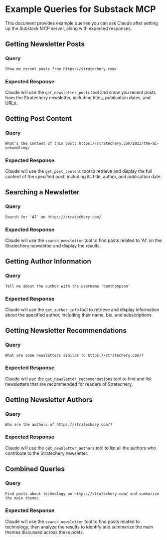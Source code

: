 # Example Queries for Substack MCP

This document provides example queries you can ask Claude after setting up the Substack MCP server, along with expected responses.

## Getting Newsletter Posts

### Query
```
Show me recent posts from https://stratechery.com/
```

### Expected Response
Claude will use the `get_newsletter_posts` tool and show you recent posts from the Stratechery newsletter, including titles, publication dates, and URLs.

## Getting Post Content

### Query
```
What's the content of this post: https://stratechery.com/2023/the-ai-unbundling/
```

### Expected Response
Claude will use the `get_post_content` tool to retrieve and display the full content of the specified post, including its title, author, and publication date.

## Searching a Newsletter

### Query
```
Search for 'AI' on https://stratechery.com/
```

### Expected Response
Claude will use the `search_newsletter` tool to find posts related to 'AI' on the Stratechery newsletter and display the results.

## Getting Author Information

### Query
```
Tell me about the author with the username 'benthompson'
```

### Expected Response
Claude will use the `get_author_info` tool to retrieve and display information about the specified author, including their name, bio, and subscriptions.

## Getting Newsletter Recommendations

### Query
```
What are some newsletters similar to https://stratechery.com/?
```

### Expected Response
Claude will use the `get_newsletter_recommendations` tool to find and list newsletters that are recommended for readers of Stratechery.

## Getting Newsletter Authors

### Query
```
Who are the authors of https://stratechery.com/?
```

### Expected Response
Claude will use the `get_newsletter_authors` tool to list all the authors who contribute to the Stratechery newsletter.

## Combined Queries

### Query
```
Find posts about technology on https://stratechery.com/ and summarize the main themes
```

### Expected Response
Claude will use the `search_newsletter` tool to find posts related to technology, then analyze the results to identify and summarize the main themes discussed across these posts.

